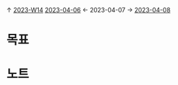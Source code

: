 
↑ [2023-W14](2023-W14.md)
[2023-04-06](2023-04-06.md) ← 2023-04-07 → [2023-04-08](2023-04-08.md)


# 목표



# 노트




